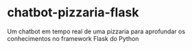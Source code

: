 # chatbot-pizzaria-flask
Um chatbot em tempo real de uma pizzaria para aprofundar os conhecimentos no framework Flask do Python
